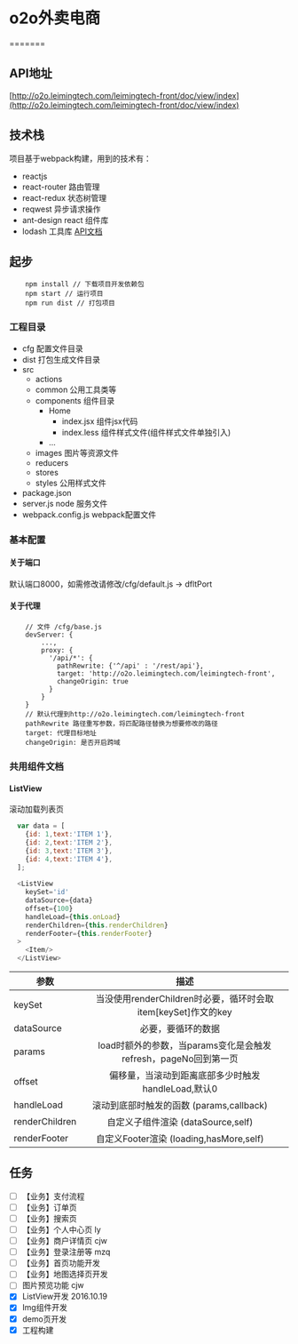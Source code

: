 # o2o外卖电商
=======

## API地址
[http://o2o.leimingtech.com/leimingtech-front/doc/view/index](http://o2o.leimingtech.com/leimingtech-front/doc/view/index)

## 技术栈
项目基于webpack构建，用到的技术有：
- reactjs
- react-router 路由管理
- react-redux 状态树管理
- reqwest 异步请求操作
- ant-design react 组件库
- lodash 工具库 [API文档](http://lodashjs.com/docs/)

## 起步

```
    npm install // 下载项目开发依赖包
    npm start // 运行项目
    npm run dist // 打包项目
```

### 工程目录
- cfg 配置文件目录
- dist 打包生成文件目录
- src
    - actions
    - common 公用工具类等
    - components 组件目录
        - Home
            - index.jsx 组件jsx代码
            - index.less 组件样式文件(组件样式文件单独引入)
        - ...
    - images 图片等资源文件
    - reducers
    - stores
    - styles 公用样式文件
- package.json
- server.js node 服务文件
- webpack.config.js webpack配置文件

### 基本配置

#### 关于端口
默认端口8000，如需修改请修改/cfg/default.js -> dfltPort

#### 关于代理

```
    // 文件 /cfg/base.js
    devServer: {
        ...,
        proxy: {
          '/api/*': {
            pathRewrite: {'^/api' : '/rest/api'},
            target: 'http://o2o.leimingtech.com/leimingtech-front',
            changeOrigin: true
          }
        }
    }
    // 默认代理到http://o2o.leimingtech.com/leimingtech-front
    pathRewrite 路径重写参数，将匹配路径替换为想要修改的路径
    target: 代理目标地址
    changeOrigin: 是否开启跨域
```

### 共用组件文档

#### ListView
滚动加载列表页

```js
  var data = [
    {id: 1,text:'ITEM 1'},
    {id: 2,text:'ITEM 2'},
    {id: 3,text:'ITEM 3'},
    {id: 4,text:'ITEM 4'},
  ];
  
  <ListView
    keySet='id'
    dataSource={data}
    offset={100}
    handleLoad={this.onLoad}
    renderChildren={this.renderChildren}
    renderFooter={this.renderFooter}
  >
    <Item/>
  </ListView>
```

| 参数        | 描述           |
| ------------- |:-------------:|
| keySet      | 当没使用renderChildren时必要，循环时会取item[keySet]作文<Item/>的key |
| dataSource      | 必要，要循环的数据      |
| params | load时额外的参数，当params变化是会触发refresh，pageNo回到第一页      |
| offset | 偏移量，当滚动到距离底部多少时触发handleLoad,默认0      |
| handleLoad | 滚动到底部时触发的函数 (params,callback)      |
| renderChildren | 自定义子组件渲染 (dataSource,self)      |
| renderFooter | 自定义Footer渲染 (loading,hasMore,self)      |

## 任务

- [ ] 【业务】支付流程
- [ ] 【业务】订单页
- [ ] 【业务】搜索页
- [ ] 【业务】个人中心页 ly
- [ ] 【业务】商户详情页 cjw
- [ ] 【业务】登录注册等 mzq
- [ ] 【业务】首页功能开发
- [ ] 【业务】地图选择页开发
- [ ] 图片预览功能 cjw
- [x] ListView开发 2016.10.19
- [x] Img组件开发
- [x] demo页开发
- [x] 工程构建
